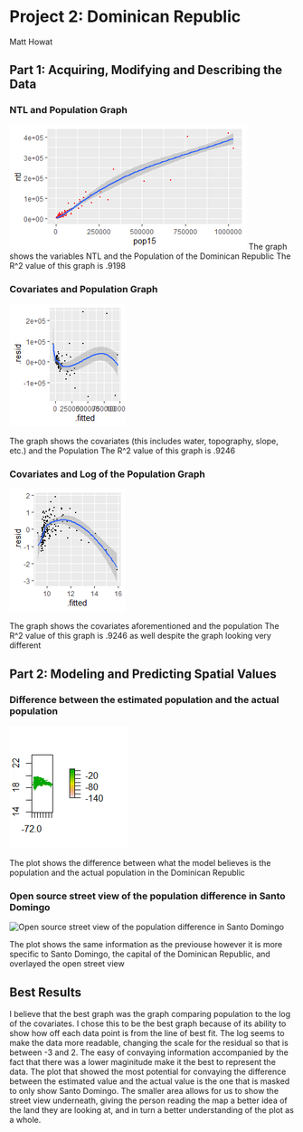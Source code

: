 # Project 2: Dominican Republic

Matt Howat

## Part 1: Acquiring, Modifying and Describing the Data

### NTL and Population Graph
![NTL and Population Graph](NTLpop15.png)
The graph shows the variables NTL and the Population of the Dominican Republic
The R^2 value of this graph is .9198

### Covariates and Population Graph
![Covariates and Population Graph](https://github.com/Matt-Howat/Workshop/blob/master/Plot%20of%20pop15%20and%20Covariates.png)

The graph shows the covariates (this includes water, topography, slope, etc.) and the Population
The R^2 value of this graph is .9246

### Covariates and Log of the Population Graph
![Covariates and Log of the Population Graph](https://github.com/Matt-Howat/Workshop/blob/master/Log%20of%20Population%20and%20Covariates.png)

The graph shows the covariates aforementioned and the population
The R^2 value of this graph is .9246 as well despite the graph looking very different

## Part 2: Modeling and Predicting Spatial Values

### Difference between the estimated population and the actual population
![Difference between the estimated population and the actual population](https://github.com/Matt-Howat/Workshop/blob/master/population%20-%20dom_pop.png)


The plot shows the difference between what the model believes is the population and the actual population in the Dominican Republic

### Open source street view of the population difference in Santo Domingo
![Open source street view of the population difference in Santo Domingo](https://github.com/Matt-Howat/Workshop/blob/master/Santo%20Domingo%20Diff%20(Estimated%20pop%20-%20Real%20pop).png)

The plot shows the same information as the previouse however it is more specific to Santo Domingo, the capital of the Dominican Republic, and overlayed the open street view

## Best Results

I believe that the best graph was the graph comparing population to the log of the covariates. I chose this to be the best graph because of its ability to show how off each data point is from the line of best fit. The log seems to make the data more readable, changing the scale for the residual so that is between -3 and 2. The easy of convaying information accompanied by the fact that there was a lower maginitude make it the best to represent the data. The plot that showed the most potential for convaying the difference between the estimated value and the actual value is the one that is masked to only show Santo Domingo. The smaller area allows for us to show the street view underneath, giving the person reading the map a better idea of the land they are looking at, and in turn a better understanding of the plot as a whole. 


